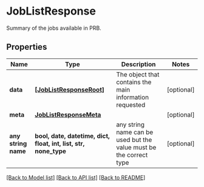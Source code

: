# JobListResponse

Summary of the jobs available in PRB.

## Properties
Name | Type | Description | Notes
------------ | ------------- | ------------- | -------------
**data** | [**[JobListResponseRoot]**](JobListResponseRoot.md) | The object that contains the main information requested | [optional] 
**meta** | [**JobListResponseMeta**](JobListResponseMeta.md) |  | [optional] 
**any string name** | **bool, date, datetime, dict, float, int, list, str, none_type** | any string name can be used but the value must be the correct type | [optional]

[[Back to Model list]](../README.md#documentation-for-models) [[Back to API list]](../README.md#documentation-for-api-endpoints) [[Back to README]](../README.md)



